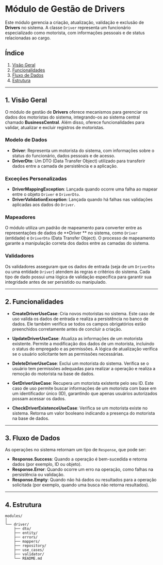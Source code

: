 # Módulo de Gestão de Drivers

Este módulo gerencia a criação, atualização, validação e exclusão de **Drivers** no sistema. A
classe `Driver` representa um funcionário especializado como motorista, com informações pessoais e
de status relacionadas ao cargo.

## Índice

1. [Visão Geral](#1-visão-geral)
2. [Funcionalidades](#2-funcionalidades)
3. [Fluxo de Dados](#3-fluxo-de-dados)
4. [Estrutura](#4-estrutura)

---

## 1. **Visão Geral**

O módulo de gestão de **Drivers** oferece mecanismos para gerenciar os dados dos motoristas do
sistema, integrando-os ao sistema central chamado **BusinessCentral**. Além disso, oferece
funcionalidades para validar, atualizar e excluir registros de motoristas.

### Modelo de Dados

- **Driver**: Representa um motorista do sistema, com informações sobre o status do funcionário,
  dados pessoais e de acesso.
- **DriverDto**: Um DTO (Data Transfer Object) utilizado para transferir dados entre a camada de
  persistência e a aplicação.

### Exceções Personalizadas

- **DriverMappingException**: Lançada quando ocorre uma falha ao mapear entre o objeto `Driver` e
  `DriverDto`.
- **DriverValidationException**: Lançada quando há falhas nas validações aplicadas aos dados do
  `Driver`.

### Mapeadores

O módulo utiliza um padrão de mapeamento para converter entre as representações de dados de **Driver
** no sistema, como `Driver` (entidade) e `DriverDto` (Data Transfer Object). O processo de
mapeamento garante a manipulação correta dos dados entre as camadas do sistema.

### Validadores

Os validadores asseguram que os dados de entrada (seja de um `DriverDto` ou uma entidade `Driver`)
atendem às regras e critérios do sistema. Cada tipo de dado possui uma lógica de validação
específica para garantir sua integridade antes de ser persistido ou manipulado.

---

## 2. **Funcionalidades**

- **CreateDriverUseCase**: Cria novos motoristas no sistema. Este caso de uso valida os dados de
  entrada e realiza a persistência no banco de dados. Ele também verifica se todos os campos
  obrigatórios estão preenchidos corretamente antes de concluir a criação.

- **UpdateDriverUseCase**: Atualiza as informações de um motorista existente. Permite a modificação
  dos dados de um motorista, incluindo o status do empregado e as permissões. A lógica de
  atualização verifica se o usuário solicitante tem as permissões necessárias.

- **DeleteDriverUseCase**: Exclui um motorista do sistema. Verifica se o usuário tem permissões
  adequadas para realizar a operação e realiza a remoção do motorista na base de dados.

- **GetDriverUseCase**: Recupera um motorista existente pelo seu ID. Este caso de uso permite buscar
  informações de um motorista com base em um identificador único (ID), garantindo que apenas
  usuários autorizados possam acessar os dados.

- **CheckDriverExistenceUseCase**: Verifica se um motorista existe no sistema. Retorna um valor
  booleano indicando a presença do motorista na base de dados.

---

## 3. **Fluxo de Dados**

As operações no sistema retornam um tipo de `Response`, que pode ser:

- **Response.Success<T>**: Quando a operação é bem-sucedida e retorna dados (por exemplo, ID ou
  objeto).
- **Response.Error**: Quando ocorre um erro na operação, como falhas na persistência ou validação.
- **Response.Empty**: Quando não há dados ou resultados para a operação solicitada (por exemplo,
  quando uma busca não retorna resultados).

---

## 4. **Estrutura**

```text
modules/
│
└── driver/
    ├── dto/
    ├── entity/
    ├── errors/
    ├── mappers/
    ├── repository/
    ├── use_cases/
    ├── validator/
    └── README.md